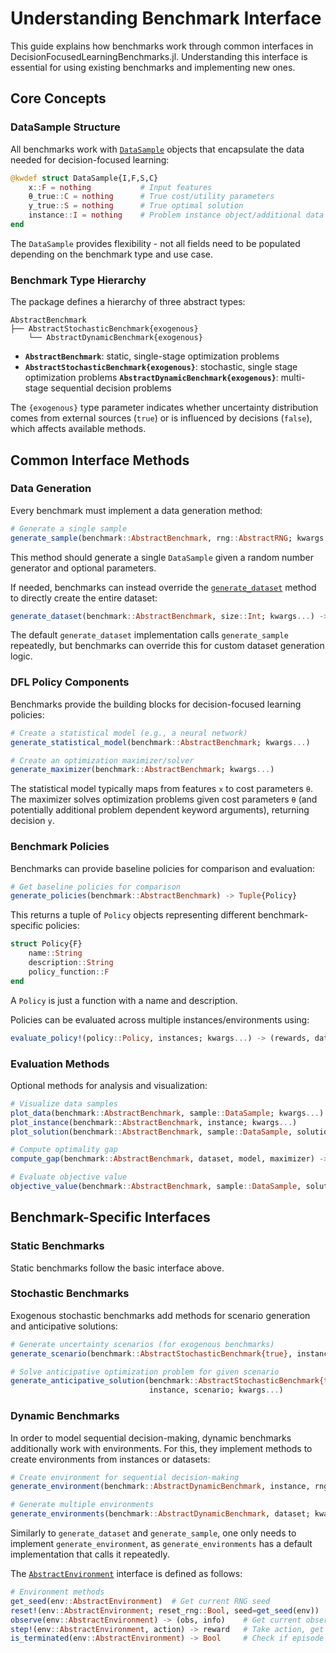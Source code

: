# Understanding Benchmark Interface

This guide explains how benchmarks work through common interfaces in DecisionFocusedLearningBenchmarks.jl.
Understanding this interface is essential for using existing benchmarks and implementing new ones.

## Core Concepts

### DataSample Structure

All benchmarks work with [`DataSample`](@ref) objects that encapsulate the data needed for decision-focused learning:

```julia
@kwdef struct DataSample{I,F,S,C}
    x::F = nothing           # Input features  
    θ_true::C = nothing      # True cost/utility parameters
    y_true::S = nothing      # True optimal solution
    instance::I = nothing    # Problem instance object/additional data
end
```

The `DataSample` provides flexibility - not all fields need to be populated depending on the benchmark type and use case.

### Benchmark Type Hierarchy

The package defines a hierarchy of three abstract types:

```
AbstractBenchmark
├── AbstractStochasticBenchmark{exogenous}
    └── AbstractDynamicBenchmark{exogenous}
```

- **`AbstractBenchmark`**: static, single-stage optimization problems
- **`AbstractStochasticBenchmark{exogenous}`**: stochastic, single stage optimization problems
 **`AbstractDynamicBenchmark{exogenous}`**: multi-stage sequential decision problems

The `{exogenous}` type parameter indicates whether uncertainty distribution comes from external sources (`true`) or is influenced by decisions (`false`), which affects available methods.

## Common Interface Methods

### Data Generation

Every benchmark must implement a data generation method:

```julia
# Generate a single sample
generate_sample(benchmark::AbstractBenchmark, rng::AbstractRNG; kwargs...) -> DataSample
```
This method should generate a single `DataSample` given a random number generator and optional parameters.

If needed, benchmarks can instead override the [`generate_dataset`](@ref) method to directly create the entire dataset:
```julia
generate_dataset(benchmark::AbstractBenchmark, size::Int; kwargs...) -> Vector{DataSample}
```

The default `generate_dataset` implementation calls `generate_sample` repeatedly, but benchmarks can override this for custom dataset generation logic.

### DFL Policy Components

Benchmarks provide the building blocks for decision-focused learning policies:

```julia
# Create a statistical model (e.g., a neural network)
generate_statistical_model(benchmark::AbstractBenchmark; kwargs...)

# Create an optimization maximizer/solver
generate_maximizer(benchmark::AbstractBenchmark; kwargs...)
```

The statistical model typically maps from features `x` to cost parameters `θ`.
The maximizer solves optimization problems given cost parameters `θ` (and potentially additional problem dependent keyword arguments), returning decision `y`.

### Benchmark Policies

Benchmarks can provide baseline policies for comparison and evaluation:

```julia
# Get baseline policies for comparison
generate_policies(benchmark::AbstractBenchmark) -> Tuple{Policy}
```
This returns a tuple of `Policy` objects representing different benchmark-specific policies:
```julia
struct Policy{F}
    name::String
    description::String  
    policy_function::F
end
```
A `Policy` is just a function with a name and description.

Policies can be evaluated across multiple instances/environments using:
```julia
evaluate_policy!(policy::Policy, instances; kwargs...) -> (rewards, data_samples)
```

### Evaluation Methods

Optional methods for analysis and visualization:

```julia
# Visualize data samples
plot_data(benchmark::AbstractBenchmark, sample::DataSample; kwargs...)
plot_instance(benchmark::AbstractBenchmark, instance; kwargs...)  
plot_solution(benchmark::AbstractBenchmark, sample::DataSample, solution; kwargs...)

# Compute optimality gap
compute_gap(benchmark::AbstractBenchmark, dataset, model, maximizer) -> Float64

# Evaluate objective value
objective_value(benchmark::AbstractBenchmark, sample::DataSample, solution)
```

## Benchmark-Specific Interfaces

### Static Benchmarks

Static benchmarks follow the basic interface above.

### Stochastic Benchmarks

Exogenous stochastic benchmarks add methods for scenario generation and anticipative solutions:

```julia
# Generate uncertainty scenarios (for exogenous benchmarks)
generate_scenario(benchmark::AbstractStochasticBenchmark{true}, instance; kwargs...)

# Solve anticipative optimization problem for given scenario
generate_anticipative_solution(benchmark::AbstractStochasticBenchmark{true}, 
                               instance, scenario; kwargs...)
```

### Dynamic Benchmarks

In order to model sequential decision-making, dynamic benchmarks additionally work with environments.
For this, they implement methods to create environments from instances or datasets:
```julia
# Create environment for sequential decision-making
generate_environment(benchmark::AbstractDynamicBenchmark, instance, rng; kwargs...) -> <:AbstractEnvironment

# Generate multiple environments
generate_environments(benchmark::AbstractDynamicBenchmark, dataset; kwargs...) -> Vector{<:AbstractEnvironment}
```
Similarly to `generate_dataset` and `generate_sample`, one only needs to implement `generate_environment`, as `generate_environments` has a default implementation that calls it repeatedly.

The [`AbstractEnvironment`](@ref) interface is defined as follows:
```julia
# Environment methods
get_seed(env::AbstractEnvironment)  # Get current RNG seed
reset!(env::AbstractEnvironment; reset_rng::Bool, seed=get_seed(env))  # Reset to initial state
observe(env::AbstractEnvironment) -> (obs, info)    # Get current observation  
step!(env::AbstractEnvironment, action) -> reward   # Take action, get reward
is_terminated(env::AbstractEnvironment) -> Bool     # Check if episode ended
```
